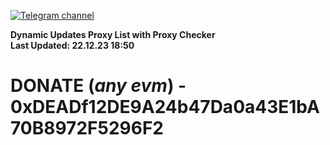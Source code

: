 [![Telegram channel](https://img.shields.io/endpoint?url=https://runkit.io/damiankrawczyk/telegram-badge/branches/master?url=https://t.me/n4z4v0d)](https://t.me/n4z4v0d) 

**Dynamic Updates Proxy List with Proxy Checker**  
**Last Updated: 22.12.23 18:50**

# DONATE (_any evm_) - 0xDEADf12DE9A24b47Da0a43E1bA70B8972F5296F2

